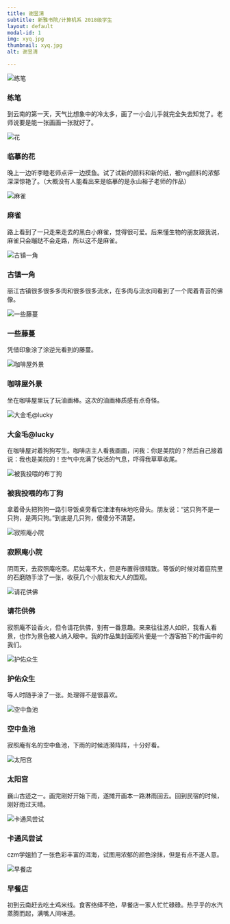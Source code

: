 ```yaml
---
title: 谢昱清
subtitle: 新雅书院/计算机系 2018级学生
layout: default
modal-id: 1
img: xyq.jpg
thumbnail: xyq.jpg
alt: 谢昱清

---
```

<img src="img/xyq/练笔.jpg" class="img-responsive img-centered" alt="练笔">
<h3>练笔</h3>
<p>到云南的第一天，天气比想象中的冷太多，画了一小会儿手就完全失去知觉了。老师说要是能一张画画一张就好了。</p>

<img src="img/xyq/花.jpg" class="img-responsive img-centered" alt="花">
<h3>临摹的花</h3>
<p>晚上一边听李睦老师点评一边摸鱼。试了试新的颜料和新的纸，被mg颜料的浓郁深深惊艳了。（大概没有人能看出来是临摹的是永山裕子老师的作品）</p>

<img src="img/xyq/麻雀.jpg" class="img-responsive img-centered" alt="麻雀">
<h3>麻雀</h3>
<p>路上看到了一只走来走去的黑白小麻雀，觉得很可爱。后来懂生物的朋友跟我说，麻雀只会蹦跶不会走路，所以这不是麻雀。</p>
<img src="img/xyq/古镇一角.jpg" class="img-responsive img-centered" alt="古镇一角">
<h3>古镇一角</h3>
<p>丽江古镇很多很多多肉和很多很多流水，在多肉与流水间看到了一个爬着青苔的佛像。</p>
<img src="img/xyq/一些藤蔓.jpg" class="img-responsive img-centered" alt="一些藤蔓">
<h3>一些藤蔓</h3>
<p>凭借印象涂了涂逆光看到的藤蔓。</p>
<img src="img/xyq/咖啡屋外景.jpg" class="img-responsive img-centered" alt="咖啡屋外景">
<h3>咖啡屋外景</h3>
<p>坐在咖啡屋里玩了玩油画棒。这次的油画棒质感有点奇怪。</p>

<img src="img/xyq/大金毛@lucky.jpg" class="img-responsive img-centered" alt="大金毛@lucky">
<h3>大金毛@lucky</h3>
<p>在咖啡屋对着狗狗写生。咖啡店主人看我画画，问我：你是美院的？然后自己接着说：我也是美院的！空气中充满了快活的气息，吓得我草草收尾。</p>
<img src="img/xyq/被我投喂的布丁狗.jpg" class="img-responsive img-centered" alt="被我投喂的布丁狗">
<h3>被我投喂的布丁狗</h3>
<p>拿着骨头把狗狗一路引导饭桌旁看它津津有味地吃骨头。朋友说：“这只狗不是一只狗，是两只狗。”到底是几只狗，傻傻分不清楚。</p>

<img src="img/xyq/寂照庵小院.jpg" class="img-responsive img-centered" alt="寂照庵小院">
<h3>寂照庵小院</h3>
<p>阴雨天，去寂照庵吃斋。尼姑庵不大，但是布置得很精致。等饭的时候对着庭院里的石磨随手涂了一张，收获几个小朋友和大人的围观。</p>
<img src="img/xyq/请花供佛.jpg" class="img-responsive img-centered" alt="请花供佛">
<h3>请花供佛</h3>
<p>寂照庵不设香火，但令请花供佛，别有一番意趣。来来往往游人如织，我看人看景，也作为景色被人纳入眼中。我的作品集封面照片便是一个游客拍下的作画中的我们。</p>
<img src="img/xyq/护佑众生.jpg" class="img-responsive img-centered" alt="护佑众生">
<h3>护佑众生</h3>
<p>等人时随手涂了一张。处理得不是很喜欢。</p>
<img src="img/xyq/空中鱼池.jpg" class="img-responsive img-centered" alt="空中鱼池">
<h3>空中鱼池</h3>
<p>寂照庵有名的空中鱼池，下雨的时候涟漪阵阵，十分好看。</p>
<img src="img/xyq/太阳宫.jpg" class="img-responsive img-centered" alt="太阳宫">
<h3>太阳宫</h3>
<p>巍山古迹之一。画完刚好开始下雨，遂摊开画本一路淋雨回去。回到民宿的时候，刚好雨过天晴。</p>

<img src="img/xyq/卡通风尝试.jpg" class="img-responsive img-centered" alt="卡通风尝试">
<h3>卡通风尝试</h3>
<p>czm学姐拍了一张色彩丰富的洱海，试图用浓郁的颜色涂抹，但是有点不遂人意。</p>

<img src="img/xyq/早餐店.jpg" class="img-responsive img-centered" alt="早餐店">
<h3>早餐店</h3>
<p>初到云南赶去吃土鸡米线。食客络绎不绝，早餐店一家人忙忙碌碌。热乎乎的水汽蒸腾而起，满嘴人间味道。</p>
